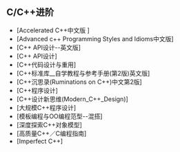 ## C/C++进阶

* [Accelerated C++中文版 ]
* [Advanced c++ Programming  Styles and Idioms中文版]
* [C++ API设计--英文版]
* [C++ API设计]
* [C++代码设计与重用]
* [C++标准库__自学教程与参考手册(第2版)英文版]
* [C++沉思录(Ruminations on C++)中文第2版]
* [C++程序设计]
* [C++设计新思维(Modern_C++_Design)]
* [大规模C++程序设计]
* [模板编程与OO编程范型--混搭]
* [深度探索C++对象模型]
* [高质量C++／C编程指南]
* [Imperfect C++]
